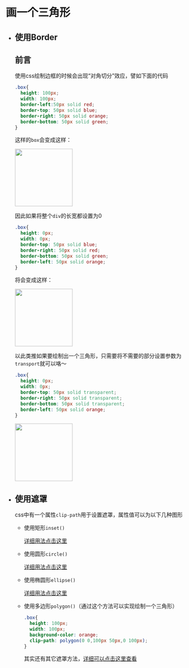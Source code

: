 # 画一个三角形

- ## 使用Border

	## 前言

  使用css绘制边框的时候会出现“对角切分”效应，譬如下面的代码

  ```css
  .box{
    height: 100px;
    width: 100px;
    border-left:50px solid red;
    border-top: 50px solid blue;
    border-right: 50px solid orange;
    border-bottom: 50px solid green;
  }
  ```

  这样的`box`会变成这样：

  <img src="https://s2.loli.net/2023/07/17/amAy3lK4eVxuHo7.png" height="150px"/>

  因此如果将整个`div`的长宽都设置为0

  ```css
  .box{
    height: 0px;
    width: 0px;
    border-top: 50px solid blue;
    border-right: 50px solid red;
    border-bottom: 50px solid green;
    border-left: 50px solid orange;
  }
  ```

  将会变成这样：

  <img src="https://s2.loli.net/2023/07/17/lfT53W1L4EUiYwH.png" height="150px"/>

  以此类推如果要绘制出一个三角形，只需要将不需要的部分设置参数为`transport`就可以咯～

  ```css
  .box{
    height: 0px;
    width: 0px;
    border-top: 50px solid transparent;
    border-right: 50px solid transparent;
    border-bottom: 50px solid transparent;
    border-left: 50px solid orange;
  }
  ```

  <img src="https://s2.loli.net/2023/07/17/PUevsOrZa4iyVj1.png" height="150px"/>

- ## 使用遮罩
    css中有一个属性`clip-path`用于设置遮罩，属性值可以为以下几种图形
    - 使用矩形`inset()`

        [详细用法点击这里](https://developer.mozilla.org/en-US/docs/Web/CSS/basic-shape/inset)

    - 使用圆形`circle()`

        [详细用法点击这里](https://developer.mozilla.org/en-US/docs/Web/CSS/basic-shape/circle)

    - 使用椭圆形`ellipse()`

        [详细用法点击这里](https://developer.mozilla.org/en-US/docs/Web/CSS/basic-shape/ellipse)

    - 使用多边形`polygon()`（通过这个方法可以实现绘制一个三角形）
        ```css
        .box{
          height: 100px;
          width: 100px;
          background-color: orange;
          clip-path: polygon(0 0,100px 50px,0 100px);
        }
        ```
        其实还有其它遮罩方法，[详细可以点击这里查看](https://developer.mozilla.org/zh-CN/docs/Web/CSS/clip-path)